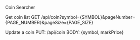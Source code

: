 Coin Searcher

Get coin list
GET /api/coin?symbol={SYMBOL}&pageNumber={PAGE_NUMBER}&pageSize={PAGE_SIZE}

Update a coin
PUT: /api/coin
BODY: {symbol, markPrice}